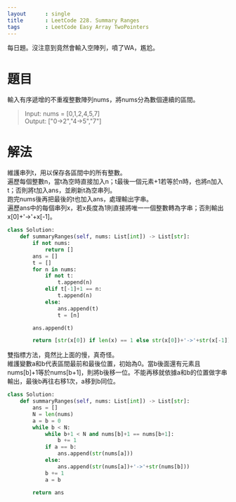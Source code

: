 ```yaml
---
layout      : single
title       : LeetCode 228. Summary Ranges
tags 		: LeetCode Easy Array TwoPointers
---
```

每日題。沒注意到竟然會輸入空陣列，噴了WA，尷尬。

# 題目
輸入有序遞增的不重複整數陣列nums，將nums分為數個連續的區間。  
> Input: nums = [0,1,2,4,5,7]  
> Output: ["0->2","4->5","7"]

# 解法
維護串列t，用以保存各區間中的所有整數。  
遍歷每個整數n，當t為空時直接加入n；t最後一個元素+1若等於n時，也將n加入t；否則將t加入ans，並刷新t為空串列。  
跑完nums後再把最後的t也加入ans，處理輸出字串。  
遍歷ans中的每個串列x，若x長度為1則直接將唯一一個整數轉為字串；否則輸出x[0]+'->'+x[-1]。

```python
class Solution:
    def summaryRanges(self, nums: List[int]) -> List[str]:
        if not nums:
            return []
        ans = []
        t = []
        for n in nums:
            if not t:
                t.append(n)
            elif t[-1]+1 == n:
                t.append(n)
            else:
                ans.append(t)
                t = [n]

        ans.append(t)

        return [str(x[0]) if len(x) == 1 else str(x[0])+'->'+str(x[-1]) for x in ans]

```

雙指標方法，竟然比上面的慢，真奇怪。  
維護變數a和b代表區間最前和最後位置，初始為0。當b後面還有元素且nums[b]+1等於nums[b+1]，則將b後移一位。不能再移就依據a和b的位置做字串輸出，最後b再往右移1次，a移到b同位。

```python
class Solution:
    def summaryRanges(self, nums: List[int]) -> List[str]:
        ans = []
        N = len(nums)
        a = b = 0
        while b < N:
            while b+1 < N and nums[b]+1 == nums[b+1]:
                b += 1
            if a == b:
                ans.append(str(nums[a]))
            else:
                ans.append(str(nums[a])+'->'+str(nums[b]))
            b += 1
            a = b

        return ans

```
